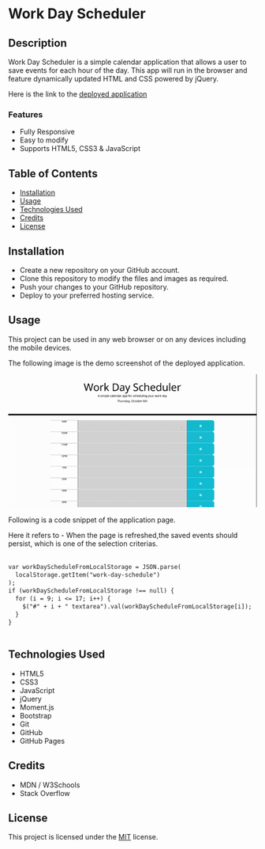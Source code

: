 # Work Day Scheduler

## Description

Work Day Scheduler is a simple calendar application that allows a user to save events for each hour of the day. This app will run in the browser and feature dynamically updated HTML and CSS powered by jQuery.

Here is the link to the [deployed application](https://shwethareddy0.github.io/work-day-scheduler/)

### Features

- Fully Responsive
- Easy to modify
- Supports HTML5, CSS3 & JavaScript

## Table of Contents

- [Installation](#installation)
- [Usage](#usage)
- [Technologies Used](#technologiesused)
- [Credits](#credits)
- [License](#license)

## Installation

- Create a new repository on your GitHub account.
- Clone this repository to modify the files and images as required.
- Push your changes to your GitHub repository.
- Deploy to your preferred hosting service.

## Usage

This project can be used in any web browser or on any devices including the mobile devices.

The following image is the demo screenshot of the deployed application.

![Demo screenshot](./images/demo-work-day-scheduler.gif)

Following is a code snippet of the application page.

Here it refers to - When the page is refreshed,the saved events should persist, which is one of the selection criterias.

```html5

var workDayScheduleFromLocalStorage = JSON.parse(
  localStorage.getItem("work-day-schedule")
);
if (workDayScheduleFromLocalStorage !== null) {
  for (i = 9; i <= 17; i++) {
    $("#" + i + " textarea").val(workDayScheduleFromLocalStorage[i]);
  }
}


```

## Technologies Used

- HTML5
- CSS3
- JavaScript
- jQuery
- Moment.js
- Bootstrap
- Git
- GitHub
- GitHub Pages

## Credits

- MDN / W3Schools
- Stack Overflow

## License

This project is licensed under the [MIT](./LICENSE) license.
